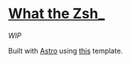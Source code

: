 # [What the Zsh_](https://wtzsh.com/)

_WIP_

Built with [Astro](https://astro.build) using [this](https://github.com/Charca/astro-blog-template) template.

